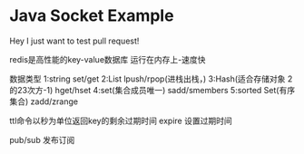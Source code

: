 # Java Socket Example

Hey I just want to test pull request!

redis是高性能的key-value数据库
运行在内存上-速度快

数据类型
1:string	set/get
2:List 		lpush/rpop(进栈出栈，)
3:Hash(适合存储对象 2的23次方-1) hget/hset
4:set(集合成员唯一)	sadd/smembers
5:sorted Set(有序集合)	zadd/zrange

ttl命令以秒为单位返回key的剩余过期时间
expire 设置过期时间

pub/sub	发布订阅
